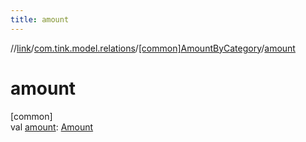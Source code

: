 ```yaml
---
title: amount
---
```

//[link](../../../index.html)/[com.tink.model.relations](../index.html)/[[common]AmountByCategory](index.html)/[amount](amount.html)



# amount



[common]\
val [amount](amount.html): [Amount](../../com.tink.model.misc/[common]-amount/index.html)




